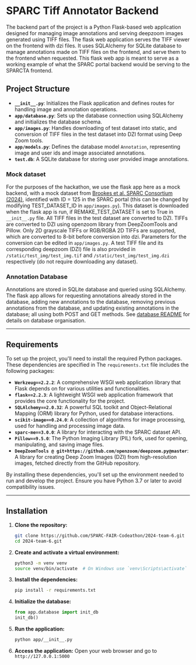 
# SPARC Tiff Annotator Backend

The backend part of the project is a Python Flask-based web application designed for managing image annotations and serving deepzoom images generated using TIFF files. The flask web application serves the TIFF viewer on the frontend with dzi files. It uses SQLAlchemy for SQLite database to manage annotations made on TIFF files on the frontend, and serve them to the frontend when requested. This flask web app is meant to serve as a working example of what the SPARC portal backend would be serving to the SPARCTA frontend.

## Project Structure

- **`__init__.py`**: Initializes the Flask application and defines routes for handling image and annotation operations.
- **`app/database.py`**: Sets up the database connection using SQLAlchemy and initializes the database schema.
- **`app/images.py`**: Handles downloading of test dataset into static, and conversion of TIFF files in the test dataset into DZI format using Deep Zoom tools.
- **`app/models.py`**: Defines the database model `Annotation`, representing image and user ids and image associated annotations.
- **`test.db`**: A SQLite database for storing user provided image annotations. 

### Mock dataset

For the purposes of the hackathon, we use the flask app here as a mock backend, with a mock dataset from [Brookes et al. SPARC Consortium (2024)](http://dx.doi.org/10.1111/nmo.13685), identified with ID = 125 in the SPARC portal (this can be changed by modifying TEST_DATASET_ID in `app/images.py`). This dataset is downloaded when the flask app is run, if REMAKE_TEST_DATASET is set to True in `__init__.py` file. All TIFF files in the test dataset are converted to DZI. TIFFs are converted to DZI using openzoom library from DeepZoomTools and Pillow. Only 2D grayscale TIFFs or RGB/RGBA 2D TIFFs are supported, which are converted to 8-bit before conversion into dzi. Parameters for the conversion can be edited in `app/images.py`. A test TIFF file and its corresponding deepzoom (DZI) file is also provided in `/static/test_img/test_img.tif` and `/static/test_img/test_img.dzi` respectively (do not require downloading any dataset). 

### Annotation Database

Annotations are stored in SQLite database and queried using SQLAlchemy. The flask app allows for requesting annotations already stored in the database, adding new annotations to the database, removing previous annotations from the database, and updating existing annotations in the database; all using both POST and GET methods. See [database README](../database/README.md) for details on database organisation.

---

## Requirements

To set up the project, you'll need to install the required Python packages. These dependencies are specified in The `requirements.txt` file includes the following packages:

- **`Werkzeug==2.2.2`**: A comprehensive WSGI web application library that Flask depends on for various utilities and functionalities.
- **`flask==2.2.3`**: A lightweight WSGI web application framework that provides the core functionality for the project.
- **`SQLAlchemy==2.0.32`**: A powerful SQL toolkit and Object-Relational Mapping (ORM) library for Python, used for database interactions.
- **`scikit-image==0.24.0`**: A collection of algorithms for image processing, used for handling and processing image data.
- **`sparc-me==3.0.0`**: A library for interacting with the SPARC dataset API.
- **`Pillow==9.5.0`**: The Python Imaging Library (PIL) fork, used for opening, manipulating, and saving image files.
- **`DeepZoomTools @ git+https://github.com/openzoom/deepzoom.py@master`**: A library for creating Deep Zoom Images (DZI) from high-resolution images, fetched directly from the GitHub repository.

By installing these dependencies, you'll set up the environment needed to run and develop the project. Ensure you have Python 3.7 or later to avoid compatibility issues.

---

## Installation

1. **Clone the repository:**
    ```bash
    git clone https://github.com/SPARC-FAIR-Codeathon/2024-team-6.git
    cd 2024-team-6.git
    ```

2. **Create and activate a virtual environment:**
    ```bash
    python3 -m venv venv
    source venv/bin/activate  # On Windows use `venv\Scripts\activate`
    ```

3. **Install the dependencies:**
    ```bash
    pip install -r requirements.txt
    ```

4. **Initialize the database:**
    ```python
    from app.database import init_db
    init_db()
    ```

5. **Run the application:**
    ```bash
    python app/__init__.py
    ```

6. **Access the application:**
    Open your web browser and go to `http://127.0.0.1:5000`

